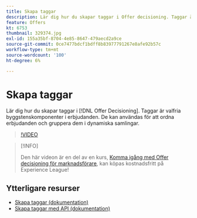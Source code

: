 ```yaml
---
title: Skapa taggar
description: Lär dig hur du skapar taggar i Offer decisioning. Taggar är valfria byggstenskomponenter i erbjudanden.
feature: Offers
kt: 6753
thumbnail: 329374.jpg
exl-id: 155a35bf-8704-4e85-8647-479aecd2a9ce
source-git-commit: 0ce7477bdcf1bdff8b83977791267e8afe92b57c
workflow-type: tm+mt
source-wordcount: '100'
ht-degree: 6%

---
```


# Skapa taggar

Lär dig hur du skapar taggar i [!DNL Offer Decisioning]. Taggar är valfria byggstenskomponenter i erbjudanden. De kan användas för att ordna erbjudanden och gruppera dem i dynamiska samlingar.

>[!VIDEO](https://video.tv.adobe.com/v/329374?quality=12&learn=on)

>[!INFO]
>
> Den här videon är en del av en kurs, [Komma igång med Offer decisioning för marknadsförare](https://experienceleague.adobe.com/?recommended=ExperiencePlatform-U-1-2020.1.offerdecisioning), kan köpas kostnadsfritt på Experience League!


## Ytterligare resurser

* [Skapa taggar (dokumentation)](https://experienceleague.adobe.com/docs/journey-optimizer/using/offer-decisioniong/create-components/creating-tags.html)
* [Skapa taggar med API (dokumentation)](https://experienceleague.adobe.com/docs/journey-optimizer/using/offer-decisioniong/api-reference/offers-api/tags/create.html)
